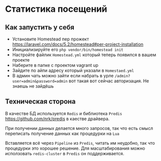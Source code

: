 # Статистика посещений

## Как запустить у себя
- Установите Homestead пер прожект https://laravel.com/docs/5.2/homestead#per-project-installation
- Инициализируйте его ```php vendor/bin/homestead init```
- Настройте файлик ```Homestead.yml``` который теперь появился в вашем проекте
- Наберите в папке с проектом vagrant up
- Зайдите по айпи адресу который указали в ```Homestaed.yml```
- В админ чать можно зайти если набрать в урле ```/admin?user=admin&password=admin``` вот такая вот сейчас авторизация. Не знаешь не зайдёшь

## Техническая сторона
В качестве БД используется ```Redis``` и библиотека ```Predis``` https://github.com/nrk/predis в каестве драйвера.

При получении данных делается много запросов, так что есть смысл переписать получение данных как процедурки на ```Lua```

Вставляется всё через ```Pipeline``` из ```Predis```, читать им неудобно, так что процедурки это хорошее решение.
Для масштабирования можно исползовать ```redis-cluster``` в ```Predis``` он поддерживается.

